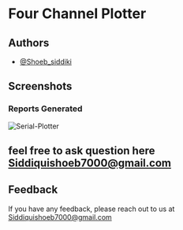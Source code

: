 # Four Channel Plotter



## Authors

- [@Shoeb_siddiki ](https://www.github.com/shoeb-siddiqui)





## Screenshots



### Reports Generated
![Serial-Plotter](Serial-Plotter/res/icons/report_generation.png)





## feel free to ask question here Siddiquishoeb7000@gmail.com







## Feedback

If you have any feedback, please reach out to us at Siddiquishoeb7000@gmail.com

